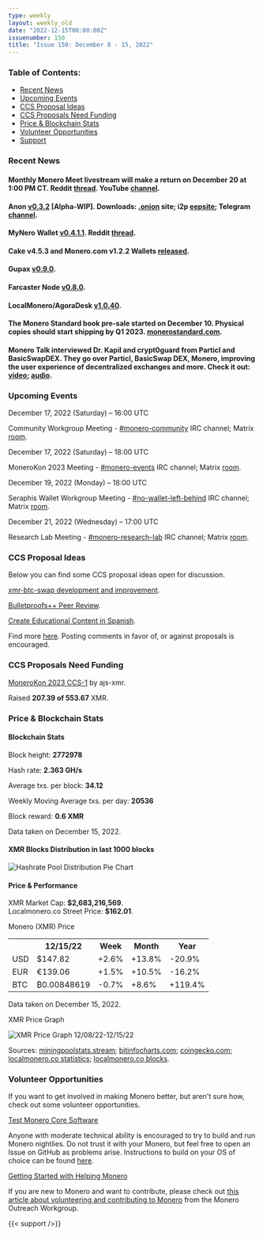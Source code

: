 ```yaml
---
type: weekly
layout: weekly_old
date: "2022-12-15T00:00:00Z"
issuenumber: 150
title: "Issue 150: December 8 - 15, 2022"
---
```


<h3>Table of Contents:</h3>
<ul class="contents">
    <li><a href="#news">Recent News</a></li>
    <li><a href="#events">Upcoming Events</a></li>
    <li><a href="#ideas">CCS Proposal Ideas</a></li>
    <li><a href="#proposals">CCS Proposals Need Funding</a></li>
    <li><a href="#stats">Price & Blockchain Stats</a></li>
    <li><a href="#volunteer">Volunteer Opportunities</a></li>
    <li><a href="#support">Support</a></li>
</ul>

<h3 id="news">Recent News</h3>

<div class="newsbyte">
    <h4>Monthly Monero Meet livestream will make a return on December 20 at 1:00 PM CT. Reddit <a href="https://teddit.adminforge.de/r/Monero/comments/zh4bao/monero_meets_are_back_every_4_weeks_starting/" target="_blank">thread</a>. YouTube <a href="https://piped.adminforge.de/channel/UCVGa7b7SCkNhwmNrL19pVVg" target="_blank">channel</a>.</h4>
</div>

<div class="newsbyte">
    <h4>Anon <a href="https://gitea.com/ANONERO/ANON/releases/tag/v0.3.2" target="_blank">v0.3.2</a> [Alpha-WIP]. Downloads: <a href="anonero5wmhraxqsvzq2ncgptq6gq45qoto6fnkfwughfl4gbt44swad.onion" target="_blank">.onion</a> site; i2p <a href="rprz4pus37f5o5elhv7arzasfr2mf2ospvbkl236vpqjajjlieeq.b32.i2p" target="_blank">eepsite</a>; Telegram <a href="https://t.me/anoneroapks" target="_blank">channel</a>.</h4>
</div>

<div class="newsbyte">
    <h4>MyNero Wallet <a href="https://mynero.net/download/" target="_blank">v0.4.1.1</a>. Reddit <a href="https://teddit.adminforge.de/r/Monero/comments/zgzybj/mynero_android_monero_wallet_0411_is_now/" target="_blank">thread</a>.</h4>
</div>

<div class="newsbyte">
    <h4>Cake v4.5.3 and Monero.com v1.2.2 Wallets <a href="https://github.com/cake-tech/cake_wallet/releases/tag/v4.5.3" target="_blank">released</a>.</h4>
</div>

<div class="newsbyte">
    <h4>Gupax <a href="https://github.com/hinto-janaiyo/gupax/releases/tag/v0.9.0" target="_blank">v0.9.0</a>.</h4>
</div>

<div class="newsbyte">
    <h4>Farcaster Node <a href="https://github.com/farcaster-project/farcaster-node/releases/tag/v0.8.0" target="_blank">v0.8.0</a>.</h4>
</div>

<div class="newsbyte">
    <h4>LocalMonero/AgoraDesk <a href="https://github.com/AgoraDesk-LocalMonero/agoradesk-app-foss/releases/tag/v1.0.40" target="_blank">v1.0.40</a>.</h4>
</div>

<div class="newsbyte">
    <h4>The Monero Standard book pre-sale started on December 10. Physical copies should start shipping by Q1 2023. <a href="https://monerostandard.com/" target="_blank">monerostandard.com</a>.</h4>
</div>

<div class="newsbyte">
    <h4>Monero Talk interviewed Dr. Kapil and crypt0guard from Particl and BasicSwapDEX. They go over Particl, BasicSwap DEX, Monero, improving the user experience of decentralized exchanges and more. Check it out: <a href="https://piped.adminforge.de/watch?v=1gYNX4ue_O4" target="_blank">video</a>; <a href="https://www.monerotalk.live/basicswapdex-trade-monero-safely-and-privately-with-no-kyc-or-exchange-fees" target="_blank">audio</a>.</h4>
</div>

<h3 id="events">Upcoming Events</h3>

<div class="event">
    <p class="date" markdown="1">December 17, 2022 (Saturday) – 16:00 UTC</p>
    <p markdown="1">Community Workgroup Meeting - <a href="irc://irc.libera.chat/#monero-community" target="_blank">#monero-community</a> IRC channel; Matrix <a href="https://matrix.to/#/#monero-community:monero.social" target="_blank">room</a>.</p>
</div>

<div class="event">
    <p class="date" markdown="1">December 17, 2022 (Saturday) – 18:00 UTC</p>
    <p markdown="1">MoneroKon 2023 Meeting - <a href="irc://irc.libera.chat/#monero-events" target="_blank">#monero-events</a> IRC channel; Matrix <a href="https://matrix.to/#/#monero-events:monero.social" target="_blank">room</a>.</p>
</div>

<div class="event">
    <p class="date" markdown="1">December 19, 2022 (Monday) – 18:00 UTC</p>
    <p markdown="1">Seraphis Wallet Workgroup Meeting - <a href="irc://irc.libera.chat/#no-wallet-left-behind" target="_blank">#no-wallet-left-behind</a> IRC channel; Matrix <a href="https://matrix.to/#/#no-wallet-left-behind:monero.social" target="_blank">room</a>.</p>
</div>

<div class="event">
    <p class="date" markdown="1">December 21, 2022 (Wednesday) – 17:00 UTC</p>
    <p markdown="1">Research Lab Meeting - <a href="irc://irc.libera.chat/#monero-research-lab" target="_blank">#monero-research-lab</a> IRC channel; Matrix <a href="https://matrix.to/#/#monero-research-lab:monero.social" target="_blank">room</a>.</p>
</div>

<h3 id="ideas">CCS Proposal Ideas</h3>

<p>Below you can find some CCS proposal ideas open for discussion.</p>

<div class="proposal">
<p><a href="https://repo.getmonero.org/monero-project/ccs-proposals/-/merge_requests/355" target="_blank">xmr-btc-swap development and improvement</a>.</p>
</div>

<div class="proposal">
<p><a href="https://repo.getmonero.org/monero-project/ccs-proposals/-/merge_requests/358" target="_blank">Bulletproofs++ Peer Review</a>.</p>
</div>

<div class="proposal">
<p><a href="https://repo.getmonero.org/monero-project/ccs-proposals/-/merge_requests/366" target="_blank">Create Educational Content in Spanish</a>.</p>
</div>

<div class="proposal">
<p>Find more <a href="https://ccs.getmonero.org/ideas/" target="_blank">here</a>. Posting comments in favor of, or against proposals is encouraged.</p>
</div>

<h3 id="proposals">CCS Proposals Need Funding</h3>

<div class="proposal">
    <p><a href="https://ccs.getmonero.org/proposals/monerokon-2023-ccs-1.html" target="_blank">MoneroKon 2023 CCS-1</a> by ajs-xmr.</p>
    <p>Raised <b>207.39 of 553.67</b> XMR.</p>
</div>

<h3 id="stats">Price & Blockchain Stats</h3>

<h4 class="stat">Blockchain Stats</h4>

<div class="bcstats">
    <p>Block height: <b>2772978</b></p>
    <p>Hash rate: <b>2.363 GH/s</b></p>
    <p>Average txs. per block: <b>34.12</b></p>
    <p>Weekly Moving Average txs. per day: <b>20536</b></p>
    <p>Block reward: <b>0.6 XMR</b></p>
</div>
<p class="note">Data taken on December 15, 2022.</p>

<h4 class="stat">XMR Blocks Distribution in last 1000 blocks</h4>
<p><img src="/img/hashrate-pool-distribution-1215.png" alt="Hashrate Pool Distribution Pie Chart"/></p>

<h4 class="stat" id="price-stat">Price & Performance</h4>

<div class="price-intro">XMR Market Cap: <b>$2,683,216,569</b>.<br/>Localmonero.co Street Price: <b>$162.01</b>.</div>

<p class="table-title">Monero (XMR) Price</p>
<table class="price-table">
  <tr class="row1">
    <th></th>
    <th>12/15/22</th>
    <th>Week</th>
    <th>Month</th>
    <th>Year</th>
  </tr>
  <tr>
    <td data-th="XMR to">USD</td>
    <td data-th="12/15/22">$147.82</td>
    <td data-th="Week" class="green">+2.6%</td>
    <td data-th="Month" class="green">+13.8%</td>
    <td data-th="Year" class="red">-20.9%</td>
  </tr>
  <tr class="row3">
    <td data-th="XMR to">EUR</td>
    <td data-th="12/15/22">€139.06</td>
    <td data-th="Week" class="green">+1.5%</td>
    <td data-th="Month" class="green">+10.5%</td>
    <td data-th="Year" class="red">-16.2%</td>
  </tr>
  <tr>
    <td data-th="XMR to">BTC</td>
    <td data-th="12/15/22">₿0.00848619</td>
    <td data-th="Week" class="red">-0.7%</td>
    <td data-th="Month" class="green">+8.6%</td>
    <td data-th="Year" class="green">+119.4%</td>
  </tr>
</table>
<p class="note">Data taken on December 15, 2022.</p>

<p class="table-title">XMR Price Graph</p>

![XMR Price Graph 12/08/22-12/15/22](/img/weekly-chart-1215.png "XMR Price Graph 12/08/22-12/15/22")

Sources: <a href="https://miningpoolstats.stream/monero" target="_blank">miningpoolstats.stream</a>; <a href="https://bitinfocharts.com/monero/" target="_blank">bitinfocharts.com</a>; <a href="https://www.coingecko.com/en/coins/monero" target="_blank">coingecko.com</a>; <a href="https://localmonero.co/statistics" target="_blank">localmonero.co statistics</a>; <a href="https://localmonero.co/blocks" target="_blank">localmonero.co blocks</a>.

<h3 id="volunteer">Volunteer Opportunities</h3>

<p>If you want to get involved in making Monero better, but aren't sure how, check out some volunteer opportunities.</p>

<div class="newsbyte">
    <p class="date"><a href="https://github.com/monero-project/monero" target="_blank">Test Monero Core Software</a></p>
    <p>Anyone with moderate technical ability is encouraged to try to build and run Monero nightlies. Do not trust it with your Monero, but feel free to open an Issue on GitHub as problems arise. Instructions to build on your OS of choice can be found <a href="https://github.com/monero-project/monero#compiling-monero-from-source" target="_blank">here</a>. </p>
</div>

<div class="newsbyte">
    <p class="date"><a href="https://github.com/monero-project/monero" target="_blank">Getting Started with Helping Monero</a></p>
    <p>If you are new to Monero and want to contribute, please check out <a href="https://www.monerooutreach.org/stories/getting-started-helping-monero.php" target="_blank">this article about volunteering and contributing to Monero</a> from the Monero Outreach Workgroup. </p>
</div>

{{< support />}}


